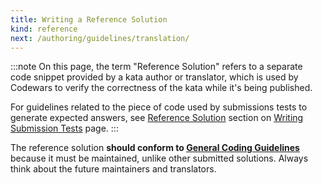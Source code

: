```yaml
---
title: Writing a Reference Solution
kind: reference
next: /authoring/guidelines/translation/
---
```



:::note
On this page, the term "Reference Solution" refers to a separate code snippet provided by a kata author or translator, which is used by Codewars to verify the correctness of the kata while it's being published.

For guidelines related to the piece of code used by submissions tests to generate expected answers, see [Reference Solution][authoring-guidelines-tests-solution] section on [Writing Submission Tests][authoring-guidelines-tests] page.
:::

The reference solution **should conform to [General Coding Guidelines][authoring-guidelines-general-coding]** because it must be maintained, unlike other submitted solutions. Always think about the future maintainers and translators.

[authoring-guidelines-general-coding]: /authoring/guidelines/coding/
[authoring-guidelines-tests]: /authoring/guidelines/submission-tests/
[authoring-guidelines-tests-solution]: /authoring/guidelines/submission-tests/#reference-solution

